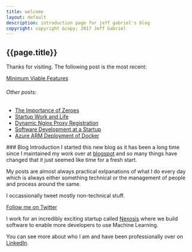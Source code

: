 ```yaml
---
title: welcome
layout: default
description: introduction page for jeff gabriel's blog
copyright: copyright &copy; 2017 Jeff Gabriel
---
```

## {{page.title}}
Thanks for visiting. The following post is the most recent:
<div id="nav">
<a href="/minimumviablefeatures">Minimum Viable Features</a>
<p>
<h6>Other posts:</h6>
<ul>
<li><a href="/importantzeroes.html">The Importance of Zeroes</a></li>
<li><a href="/worklife.html">Startup Work and Life</a></li>
<li><a href="/nginxloadbalancer.html">Dynamic Nginx Proxy Registration</a></li>
<li><a href="/devprocess.html">Software Development at a Startup</a></li>
<li><a href="/dockerarmdeploy.html">Azure ARM Deployment of Docker</a></li>
</ul>
</p>
</div>
### Blog Introduction
I started this new blog as it has been a long time since I maintained my work over at <a href="http://gabe19.blogspot.com" target="_blank">blogspot</a> and so many things have changed that it just seemed like time for a fresh start.

My posts are almost always practical exlpanations of what I do every day which is always either something technical or the management of people and process around the same. 

I occassionally tweet mostly non-technical stuff.

<a href="https://twitter.com/jeffgabriel" class="twitter-follow-button" data-show-count="false">Follow me on Twitter</a><script async src="//platform.twitter.com/widgets.js" charset="utf-8"></script>

I work for an incredibly exciting startup called <a href="http://www.nexosis.com" target="_blank">Nexosis</a> where we build software to enable more developers to use Machine Learning.

You can see more about who I am and have been professionally over on <a href="https://www.linkedin.com/in/jeff-gabriel-88395b" target="_blank">LinkedIn</a>.